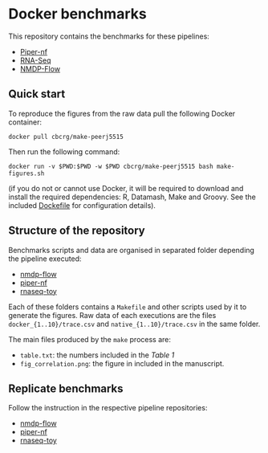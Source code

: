 Docker benchmarks 
===================

This repository contains the benchmarks for these pipelines: 

* [Piper-nf](https://github.com/cbcrg/piper-nf/tree/docker-benchmark)
* [RNA-Seq](https://github.com/nextflow-io/rnatoy/tree/docker-benchmark)
* [NMDP-Flow](https://github.com/nextflow-io/nmdp-flow/tree/docker-benchmark)

Quick start 
------------

To reproduce the figures from the raw data pull the following Docker container: 

	docker pull cbcrg/make-peerj5515
	
Then run the following command: 

	docker run -v $PWD:$PWD -w $PWD cbcrg/make-peerj5515 bash make-figures.sh
	
(if you do not or cannot use Docker, it will be required to download and install 
the required dependencies: R, Datamash, Make and Groovy. See the included 
[Dockefile](https://raw.githubusercontent.com/cbcrg/docker-benchmarks/master/Dockerfile) for configuration details).


Structure of the repository  
----------------------------

Benchmarks scripts and data are organised in separated folder depending the pipeline executed: 

* [nmdp-flow](nmdp-flow)
* [piper-nf](piper-nf)
* [rnaseq-toy](rnaseq-toy)

Each of these folders contains a `Makefile` and other scripts used by it to generate the figures. 
Raw data of each executions are the files `docker_{1..10}/trace.csv` and `native_{1..10}/trace.csv` in the same folder. 

The main files produced by the `make` process are: 

* `table.txt`: the numbers included in the *Table 1*
* `fig_correlation.png`: the figure in included in the manuscript.



Replicate benchmarks 
----------------------

Follow the instruction in the respective pipeline repositories: 

* [nmdp-flow](https://github.com/nextflow-io/nmdp-flow/tree/peerj5515/)
* [piper-nf](https://github.com/cbcrg/piper-nf/tree/peerj5515)
* [rnaseq-toy](https://github.com/nextflow-io/rnatoy/tree/peerj5515)

